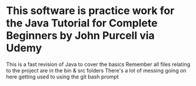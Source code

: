 # This software is practice work for the Java Tutorial for Complete Beginners by John Purcell  via Udemy
 This is a fast revision of Java to cover the basics
 Remember all files relating to the project are in the bin & src folders
 There's a lot of messing going on here getting used to using the git bash prompt 


